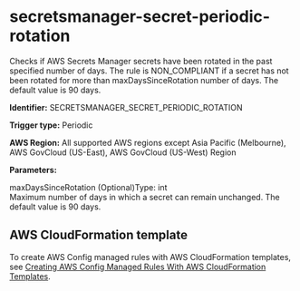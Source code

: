 # secretsmanager\-secret\-periodic\-rotation<a name="secretsmanager-secret-periodic-rotation"></a>

Checks if AWS Secrets Manager secrets have been rotated in the past specified number of days\. The rule is NON\_COMPLIANT if a secret has not been rotated for more than maxDaysSinceRotation number of days\. The default value is 90 days\.

**Identifier:** SECRETSMANAGER\_SECRET\_PERIODIC\_ROTATION

**Trigger type:** Periodic

**AWS Region:** All supported AWS regions except Asia Pacific \(Melbourne\), AWS GovCloud \(US\-East\), AWS GovCloud \(US\-West\) Region

**Parameters:**

maxDaysSinceRotation \(Optional\)Type: int  
Maximum number of days in which a secret can remain unchanged\. The default value is 90 days\.

## AWS CloudFormation template<a name="w2aac12c33c15b9d539c15"></a>

To create AWS Config managed rules with AWS CloudFormation templates, see [Creating AWS Config Managed Rules With AWS CloudFormation Templates](aws-config-managed-rules-cloudformation-templates.md)\.